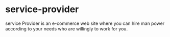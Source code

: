 # service-provider
service Provider is an e-commerce web site where you can hire man power according to your needs who are willingly to work for you.
